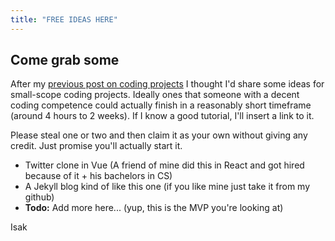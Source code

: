 ```yaml
---
title: "FREE IDEAS HERE"
---
```


## Come grab some

After my [previous post on coding projects](http://isakengstrom.com/2021/01/31/coding-for-fun/) I thought I'd share some ideas for small-scope coding projects. Ideally ones that someone with a decent coding competence could actually finish in a reasonably short timeframe (around 4 hours to 2 weeks). If I know a good tutorial, I'll insert a link to it.

Please steal one or two and then claim it as your own without giving any credit. Just promise you'll actually start it.
 
- Twitter clone in Vue (A friend of mine did this in React and got hired because of it + his bachelors in CS)
- A Jekyll blog kind of like this one (if you like mine just take it from my github)
- **Todo:** Add more here... (yup, this is the MVP you're looking at)

Isak

